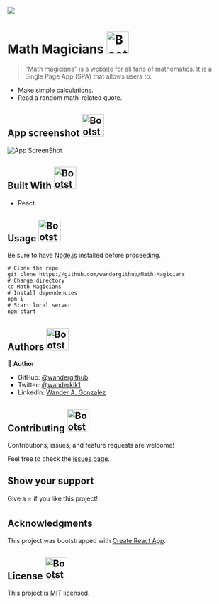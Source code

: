 ![](https://img.shields.io/badge/Microverse-blueviolet)

# Math Magicians  <img src="https://img.icons8.com/external-filled-outline-wichaiwi/344/external-description-e-commerce-website-filled-outline-wichaiwi.png" alt="Bootstrap Icon" style="width: 50px; height: 50px">

> "Math magicians" is a website for all fans of mathematics. It is a Single Page App (SPA) that allows users to:

- Make simple calculations.
- Read a random math-related quote.

## App screenshot <img src="https://img.icons8.com/bubbles/344/screenshot.png" alt="Bootstrap Icon" style="width: 50px; height: 50px">

![App ScreenShot](https://github.com/microverseinc/curriculum-react-redux/raw/main/math-magicians/images/calculator.png "App screenshot")

## Built With <img src="https://img.icons8.com/external-flaticons-lineal-color-flat-icons/344/external-build-agile-flaticons-lineal-color-flat-icons.png" alt="Bootstrap Icon" style="width: 50px; height: 50px">

- React            

## Usage  <img src="https://img.icons8.com/external-filled-outline-geotatah/344/external-engine-merger-and-acquisition-filled-outline-filled-outline-geotatah.png" alt="Bootstrap Icon" style="width: 50px; height: 50px">

Be sure to have [Node.js](https://nodejs.org/) installed before proceeding.

```shell
# Clone the repo
git clone https://github.com/wandergithub/Math-Magicians
# Change directory
cd Math-Magicians
# Install dependencies
npm i
# Start local server
npm start
```

## Authors  <img src="https://img.icons8.com/external-flaticons-flat-flat-icons/344/external-author-copyright-law-flaticons-flat-flat-icons.png" alt="Bootstrap Icon" style="width: 50px; height: 50px">

👤 **Author**


- GitHub: [@wandergithub](https://github.com/wandergithub)
- Twitter: [@wanderklk1](https://twitter.com/wanderklk1)
- LinkedIn: [Wander A. Gonzalez](https://www.linkedin.com/in/wander-a-gonzalez-53127b205/)

## Contributing  <img src="https://img.icons8.com/doodle/344/helping.png" alt="Bootstrap Icon" style="width: 50px; height: 50px">

Contributions, issues, and feature requests are welcome!

Feel free to check the [issues page](../../issues/).

## Show your support  

Give a ⭐️ if you like this project!

## Acknowledgments

This project was bootstrapped with [Create React App](https://github.com/facebook/create-react-app).

## License <img src="https://img.icons8.com/dusk/344/licence.png" alt="Bootstrap Icon" style="width: 50px; height: 50px">

This project is [MIT](./MIT.md) licensed.
